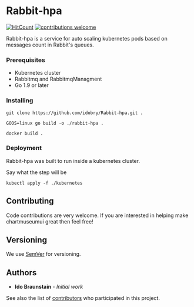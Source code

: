 # Rabbit-hpa
[![HitCount](http://hits.dwyl.io/idobry/Rabbit-hpa.svg)](http://hits.dwyl.io/idobry/Rabbit-hpa) [![contributions welcome](https://img.shields.io/badge/contributions-welcome-brightgreen.svg?style=flat)](https://github.com/dwyl/esta/issues)

Rabbit-hpa is a service for auto scaling kubernetes pods based on messages count in Rabbit's queues.

### Prerequisites

* Kubernetes cluster
* Rabbitmq and RabbitmqManagment
* Go 1.9 or later

### Installing

```
git clone https://github.com/idobry/Rabbit-hpa.git .

GOOS=linux go build -o ./rabbit-hpa .

docker build .
```

### Deployment

Rabbit-hpa was built to run inside a kubernetes cluster.

Say what the step will be

```
kubectl apply -f ./kubernetes
```

## Contributing

Code contributions are very welcome. If you are interested in helping make chartmuseumui great then feel free!

## Versioning

We use [SemVer](http://semver.org/) for versioning.

## Authors

* **Ido Braunstain** - *Initial work*

See also the list of [contributors](https://github.com/your/project/contributors) who participated in this project.